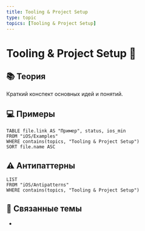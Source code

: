 ```yaml
---
title: Tooling & Project Setup
type: topic
topics: [Tooling & Project Setup]
---
```


# Tooling & Project Setup 🧰

## 📚 Теория
Краткий конспект основных идей и понятий.

## 💻 Примеры
```dataview
TABLE file.link AS "Пример", status, ios_min
FROM "iOS/Examples"
WHERE contains(topics, "Tooling & Project Setup")
SORT file.name ASC
```

## ⚠️ Антипаттерны
```dataview
LIST
FROM "iOS/Antipatterns"
WHERE contains(topics, "Tooling & Project Setup")
```

## 🔗 Связанные темы
- 
